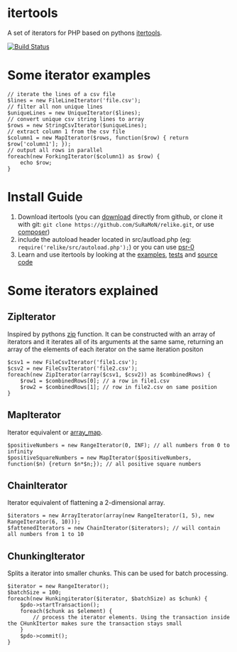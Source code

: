 itertools
=========

A set of iterators for PHP based on pythons [itertools](http://docs.python.org/2/library/itertools.html).

[![Build Status](https://travis-ci.org/SuRaMoN/itertools.png?branch=master)](https://travis-ci.org/SuRaMoN/itertools)

Some iterator examples
======================

    // iterate the lines of a csv file
    $lines = new FileLineIterator('file.csv');
    // filter all non unique lines
    $uniqueLines = new UniqueIterator($lines);
    // convert unique csv string lines to array
    $rows = new StringCsvIterator($uniqueLines);
    // extract column 1 from the csv file
    $column1 = new MapIterator($rows, function($row) { return $row['column1']; });
    // output all rows in parallel
    foreach(new ForkingIterator($column1) as $row) {
        echo $row;
    }


Install Guide
=============

1. Download itertools (you can [download](https://github.com/SuRaMoN/itertools/archive/master.zip) directly from github, or clone it with git: `git clone https://github.com/SuRaMoN/relike.git`, or use [composer](http://getcomposer.org/))
2. include the autoload header located in src/autload.php (eg: `require('relike/src/autoload.php');`) or you can use [psr-0](https://github.com/php-fig/fig-standards/blob/master/accepted/PSR-0.md)
3. Learn and use itertools by looking at the [examples](https://github.com/SuRaMoN/itertools), [tests](https://github.com/SuRaMoN/itertools/tree/master/tests) and [source code](https://github.com/SuRaMoN/itertools/tree/master/src/itertools)

Some iterators explained
========================

ZipIterator
-----------
Inspired by pythons [zip](http://docs.python.org/3.1/library/functions.html#zip) function. It can be constructed with an array of iterators and it iterates all of its arguments at the same same, returning an array of the elements of each iterator on the same iteration positon

    $csv1 = new FileCsvIterator('file1.csv');
    $csv2 = new FileCsvIterator('file2.csv');
    foreach(new ZipIterator(array($csv1, $csv2)) as $combinedRows) {
        $row1 = $combinedRows[0]; // a row in file1.csv
        $row2 = $combinedRows[1]; // row in file2.csv on same position
    }

MapIterator
-----------
Iterator equivalent or [array_map](http://be1.php.net/manual/en/function.array-map.php).

    $positiveNumbers = new RangeIterator(0, INF); // all numbers from 0 to infinity
    $positiveSquareNumbers = new MapIterator($positiveNumbers, function($n) {return $n*$n;}); // all positive square numbers

ChainIterator
-------------
Iterator equivalent of flattening a 2-dimensional array.

    $iterators = new ArrayIterator(array(new RangeIterator(1, 5), new RangeIterator(6, 10)));
    $fattenedIterators = new ChainIterator($iterators); // will contain all numbers from 1 to 10

ChunkingIterator
----------------
Splits a iterator into smaller chunks. This can be used for batch processing.

    $iterator = new RangeIterator();
    $batchSize = 100;
    foreach(new Hunkingiterator($iterator, $batchSize) as $chunk) {
        $pdo->startTransaction();
        foreach($chunk as $element) {
            // process the iterator elements. Using the transaction inside the CHunkItertor makes sure the transaction stays small
        }
        $pdo->commit();
    }